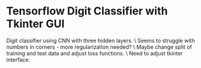 # Tensorflow Digit Classifier with Tkinter GUI
Digit classifier using CNN with three hidden layers.
\\
Seems to struggle with numbers in corners - more regularization needed? 
\\
Maybe change split of training and test data and adjust loss functions.
\\
Need to adjust tkinter interface.
